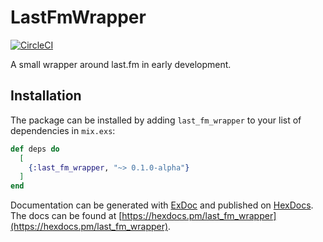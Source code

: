# LastFmWrapper
[![CircleCI](https://circleci.com/gh/snood1205/last_fm_wrapper.svg?style=svg)](https://circleci.com/gh/snood1205/last_fm_wrapper)

A small wrapper around last.fm in early development.

## Installation

The package can be installed by adding `last_fm_wrapper` to your list of dependencies in `mix.exs`:

```elixir
def deps do
  [
    {:last_fm_wrapper, "~> 0.1.0-alpha"}
  ]
end
```

Documentation can be generated with [ExDoc](https://github.com/elixir-lang/ex_doc) and published on [HexDocs](https://hexdocs.pm). The docs can be found at [https://hexdocs.pm/last_fm_wrapper](https://hexdocs.pm/last_fm_wrapper).

